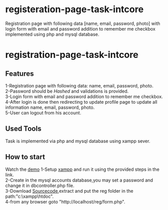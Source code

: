 # registeration-page-task-intcore
Registration page with following data [name, email, password, photo] with login form with email and password addition to remember me checkbox implemented using php and mysql database.

# registration-page-task-intcore
## Features
1-Registration page with following data: name, email, password, photo.<br />
2-Password should be *Hashed* and validations is provided.<br />
3-Login form with email and password addition to remember me checkbox.<br />
4-After login is done then redirecting to update profile page to update all information name, email, password, photo.<br />
5-User can logout from his account.<br />
## Used Tools
Task is implemented via php and mysql database using xampp sever.
## How to start
Watch the [demo](https://youtu.be/L2CMn52tYO8)
1-Setup [xampp](http://mrbool.com/how-to-install-xampp-server-in-windows/28257) and run it using the provided steps in the link.<br />
2-Create in the mysql accounts database,you may set a password and change it in dbcontroller.php file.<br />
3-Download [Sourcecode](https://codeload.github.com/BeshoyAnwar/registeration-page-task-intcore/zip/master),extract and put the reg folder in the path:"c:\xampp\htdoc\".<br />
4-from any browser goto "http://localhost/reg/form.php".<br />

